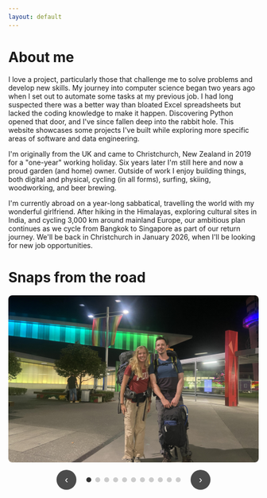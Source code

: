 ```yaml
---
layout: default
---
```


<style>
/* Carousel Styles */
.image-carousel {
  width: 100%;
  max-width: 100%;
  margin: 0 auto;
}

.carousel-container {
  position: relative;
  width: 100%;
  height: 0;
  padding-bottom: 66.67%;
  overflow: hidden;
  border-radius: 8px;
}

.carousel-image {
  position: absolute;
  top: 0;
  left: 0;
  width: 100%;
  height: 100%;
  object-fit: cover;
  opacity: 0;
  transition: opacity 0.5s ease-in-out;
}

.carousel-image.active {
  opacity: 1;
}

.carousel-controls {
  display: flex;
  justify-content: center;
  align-items: center;
  gap: 20px;
  margin-top: 15px;
  padding: 0 10px;
}

.carousel-prev,
.carousel-next {
  background: rgba(0, 0, 0, 0.7);
  color: white;
  border: none;
  border-radius: 50%;
  width: 40px;
  height: 40px;
  font-size: 20px;
  cursor: pointer;
  transition: background 0.3s ease;
  flex-shrink: 0;
}

.carousel-prev:hover,
.carousel-next:hover {
  background: rgba(0, 0, 0, 0.9);
}

.carousel-dots {
  display: flex;
  gap: 8px;
  flex-wrap: wrap;
  justify-content: center;
}

.carousel-dots .dot {
  width: 10px;
  height: 10px;
  border-radius: 50%;
  background: #ccc;
  cursor: pointer;
  transition: background 0.3s ease;
  flex-shrink: 0;
}

.carousel-dots .dot.active {
  background: #333;
}
</style>

<script>
document.addEventListener('DOMContentLoaded', function() {
  const images = document.querySelectorAll('.carousel-image');
  const prevButton = document.querySelector('.carousel-prev');
  const nextButton = document.querySelector('.carousel-next');
  const dots = document.querySelectorAll('.carousel-dots .dot');
  
  let currentIndex = 0;
  
  function goToSlide(index) {
    // Remove active class from current image and dot
    images[currentIndex].classList.remove('active');
    dots[currentIndex].classList.remove('active');
    
    currentIndex = index;
    
    // Add active class to new image and dot
    images[currentIndex].classList.add('active');
    dots[currentIndex].classList.add('active');
  }
  
  function nextSlide() {
    const nextIndex = (currentIndex + 1) % images.length;
    goToSlide(nextIndex);
  }
  
  function prevSlide() {
    const prevIndex = (currentIndex - 1 + images.length) % images.length;
    goToSlide(prevIndex);
  }
  
  // Add click events to the existing dots
  dots.forEach((dot, index) => {
    dot.addEventListener('click', () => goToSlide(index));
  });
  
  prevButton.addEventListener('click', prevSlide);
  nextButton.addEventListener('click', nextSlide);
});
</script>

# About me
I love a project, particularly those that challenge me to solve problems and develop new skills. My journey into computer science began two years ago when I set out to automate some tasks at my previous job. I had long suspected there was a better way than bloated Excel spreadsheets but lacked the coding knowledge to make it happen. Discovering Python opened that door, and I've since fallen deep into the rabbit hole. This website showcases some projects I've built while exploring more specific areas of software and data engineering.

I'm originally from the UK and came to Christchurch, New Zealand in 2019 for a "one-year" working holiday. Six years later I'm still here and now a proud garden (and home) owner. Outside of work I enjoy building things, both digital and physical, cycling (in all forms), surfing, skiing, woodworking, and beer brewing.

I'm currently abroad on a year-long sabbatical, travelling the world with my wonderful girlfriend. After hiking in the Himalayas, exploring cultural sites in India, and cycling 3,000 km around mainland Europe, our ambitious plan continues as we cycle from Bangkok to Singapore as part of our return journey. We'll be back in Christchurch in January 2026, when I'll be looking for new job opportunities.

# Snaps from the road
<!-- Image Carousel -->
<div class="image-carousel">
  <div class="carousel-container">
    <img class="carousel-image active" src="/assets/img/image1.jpg" alt="Image 1">
    <img class="carousel-image" src="/assets/img/image2.jpg" alt="Image 2">
    <img class="carousel-image" src="/assets/img/image3.jpg" alt="Image 3">
    <img class="carousel-image" src="/assets/img/image4.jpg" alt="Image 4">
    <img class="carousel-image" src="/assets/img/image5.jpg" alt="Image 5">
    <img class="carousel-image" src="/assets/img/image6.jpg" alt="Image 6">
    <img class="carousel-image" src="/assets/img/image7.jpg" alt="Image 7">
    <img class="carousel-image" src="/assets/img/image8.jpg" alt="Image 8">
    <img class="carousel-image" src="/assets/img/image9.jpg" alt="Image 9">
    <img class="carousel-image" src="/assets/img/image10.jpg" alt="Image 10">
    <img class="carousel-image" src="/assets/img/image11.jpg" alt="Image 11">
  </div>
  <div class="carousel-controls">
    <button class="carousel-prev">‹</button>
    <div class="carousel-dots">
      <div class="dot active"></div>
      <div class="dot"></div>
      <div class="dot"></div>
      <div class="dot"></div>
      <div class="dot"></div>
      <div class="dot"></div>
      <div class="dot"></div>
      <div class="dot"></div>
      <div class="dot"></div>
      <div class="dot"></div>
      <div class="dot"></div>
    </div>
    <button class="carousel-next">›</button>
  </div>
</div>